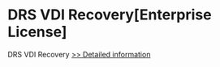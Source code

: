 # DRS VDI Recovery[Enterprise License]
DRS VDI Recovery
[>> Detailed information](https://secure.shareit.com/shareit/product.html?productid=301004393&affiliateid=200057808)